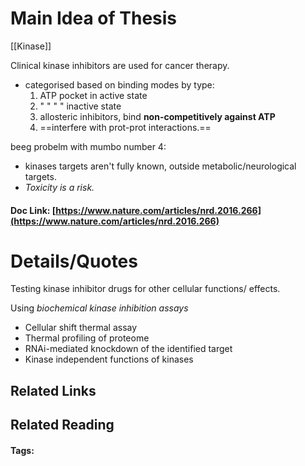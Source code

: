 # Main Idea of Thesis

[[Kinase]] 

Clinical kinase inhibitors are used for cancer therapy.

- categorised based on binding modes by type:
	1. ATP pocket in active state
	2. " " " " inactive state
	3. allosteric inhibitors, bind **non-competitively against ATP**
	4. ==interfere with prot-prot interactions.==

beeg probelm with mumbo number 4:

- kinases targets aren't fully known, outside metabolic/neurological targets. 
- *Toxicity is a risk.*




#### Doc Link: [https://www.nature.com/articles/nrd.2016.266](https://www.nature.com/articles/nrd.2016.266)

# Details/Quotes

Testing kinase inhibitor drugs for other cellular functions/ effects.

Using *biochemical kinase inhibition assays*
- Cellular shift thermal assay
- Thermal profiling of proteome
- RNAi-mediated knockdown of the identified target
- Kinase independent functions of kinases

## Related Links

## Related Reading



#### Tags: